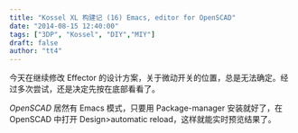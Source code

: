 ```yaml
---
title: "Kossel XL 构建记 (16) Emacs, editor for OpenSCAD"
date: "2014-08-15 12:40:00"
tags: ["3DP", "Kossel", "DIY","MIY"]
draft: false
author: "tt4"
---
```


今天在继续修改 Effector 的设计方案，关于微动开关的位置，总是无法确定。经过多次尝试，还是决定先按在底部看看了。

*OpenSCAD* 居然有 Emacs 模式，只要用 Package-manager 安装就好了，在 OpenSCAD 中打开
 Design\>automatic reload，这样就能实时预览结果了。
